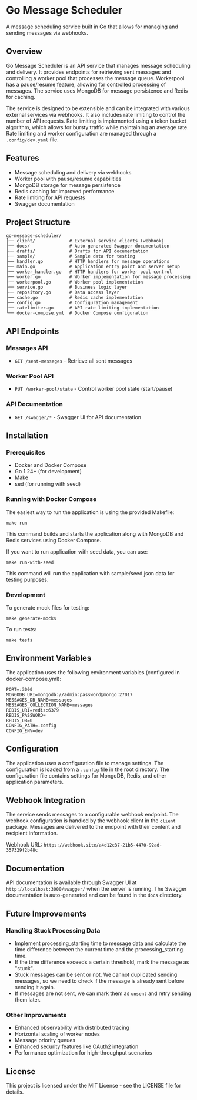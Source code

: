 # Go Message Scheduler

A message scheduling service built in Go that allows for managing and sending messages via webhooks.

## Overview

Go Message Scheduler is an API service that manages message scheduling and delivery. It provides endpoints for retrieving sent messages and controlling a worker pool that processes the message queue. Workerpool has a pause/resume feature, allowing for controlled processing of messages. The service uses MongoDB for message persistence and Redis for caching.

The service is designed to be extensible and can be integrated with various external services via webhooks. It also includes rate limiting to control the number of API requests. Rate limiting is implemented using a token bucket algorithm, which allows for bursty traffic while maintaining an average rate. Rate limiting and worker configuration are managed through a `.config/dev.yaml` file.

## Features

- Message scheduling and delivery via webhooks
- Worker pool with pause/resume capabilities
- MongoDB storage for message persistence
- Redis caching for improved performance
- Rate limiting for API requests
- Swagger documentation

## Project Structure

```
go-message-scheduler/
├── client/             # External service clients (webhook)
├── docs/               # Auto-generated Swagger documentation
├── drafts/             # Drafts for API documentation
├── sample/             # Sample data for testing
├── handler.go          # HTTP handlers for message operations
├── main.go             # Application entry point and server setup
├── worker_handler.go   # HTTP handlers for worker pool control
├── worker.go           # Worker implementation for message processing
├── workerpool.go       # Worker pool implementation
├── service.go          # Business logic layer
├── repository.go       # Data access layer
├── cache.go            # Redis cache implementation
├── config.go           # Configuration management
├── ratelimiter.go      # API rate limiting implementation
└── docker-compose.yml  # Docker Compose configuration
```

## API Endpoints

### Messages API

- `GET /sent-messages` - Retrieve all sent messages

### Worker Pool API

- `PUT /worker-pool/state` - Control worker pool state (start/pause)

### API Documentation

- `GET /swagger/*` - Swagger UI for API documentation

## Installation

### Prerequisites

- Docker and Docker Compose
- Go 1.24+ (for development)
- Make
- sed (for running with seed)

### Running with Docker Compose

The easiest way to run the application is using the provided Makefile:

```
make run
```

This command builds and starts the application along with MongoDB and Redis services using Docker Compose.

If you want to run application with seed data, you can use:

```
make run-with-seed
```

This command will run the application with sample/seed.json data for testing purposes.

### Development

To generate mock files for testing:

```
make generate-mocks
```

To run tests:

```
make tests
```

## Environment Variables

The application uses the following environment variables (configured in docker-compose.yml):

```
PORT=:3000
MONGODB_URI=mongodb://admin:password@mongo:27017
MESSAGES_DB_NAME=messages
MESSAGES_COLLECTION_NAME=messages
REDIS_URI=redis:6379
REDIS_PASSWORD=
REDIS_DB=0
CONFIG_PATH=.config
CONFIG_ENV=dev
```

## Configuration
The application uses a configuration file to manage settings. The configuration is loaded from a `.config` file in the root directory. The configuration file contains settings for MongoDB, Redis, and other application parameters.

## Webhook Integration

The service sends messages to a configurable webhook endpoint. The webhook configuration is handled by the webhook client in the `client` package. Messages are delivered to the endpoint with their content and recipient information.

Webhook URL: `https://webhook.site/a4d12c37-21b5-4470-92ad-357329f2b48c`

## Documentation

API documentation is available through Swagger UI at `http://localhost:3000/swagger/` when the server is running. The Swagger documentation is auto-generated and can be found in the `docs` directory.

## Future Improvements

### Handling Stuck Processing Data

- Implement processing_starting time to message data and calculate the time difference between the current time and the processing_starting time.
- If the time difference exceeds a certain threshold, mark the message as "stuck".
- Stuck messages can be sent or not. We cannot duplicated sending messages, so we need to check if the message is already sent before sending it again.
- If messages are not sent, we can mark them as `unsent` and retry sending them later.

### Other Improvements

- Enhanced observability with distributed tracing
- Horizontal scaling of worker nodes
- Message priority queues
- Enhanced security features like OAuth2 integration
- Performance optimization for high-throughput scenarios

## License

This project is licensed under the MIT License - see the LICENSE file for details.